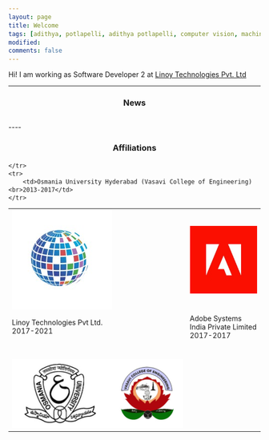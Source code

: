 ```yaml
---
layout: page
title: Welcome
tags: [adithya, potlapelli, adithya potlapelli, computer vision, machine learning, deep learning]
modified:
comments: false
---
```


Hi! I am working as Software Developer 2 at [Linoy Technologies Pvt. Ltd](https://linoy.in/) 

----

<h3 align="center">News</h3>
<div class="scrollbar" id="style-1">
<!-- <div class="force-overflow"></div> -->
<table class='news-table' >
    <col width="15%">
    <col width="85%">

</table>
</div>
----

<h3 align="center">Affiliations</h3>
<table align="center" class='affl-pic'>
    <tr>
        <td>
            <a href="https://linoy.in/">
            <img src="/images/linoy-logo.jpeg"></a>
        </td>
        <td>
            <a href="https://www.adobe.com/">
            <img src="/images/adobe-logo.jpeg"></a>
        </td>
    <tr>
        <tr>
            <td>Linoy Technologies Pvt Ltd.<br>2017-2021</td>
            <td>Adobe Systems India Private Limited<br>2017-2017</td>
        </tr>
    </tr>
    <td>
    <br>
    <br>
            <a href="https://www.osmania.ac.in/">
            <img src="/images/ou-vce-logo.jpg"></a>
        </td>
    
    </tr>
    <tr>
        <td>Osmania University Hyderabad (Vasavi College of Engineering)<br>2013-2017</td>
    </tr>
</table>
